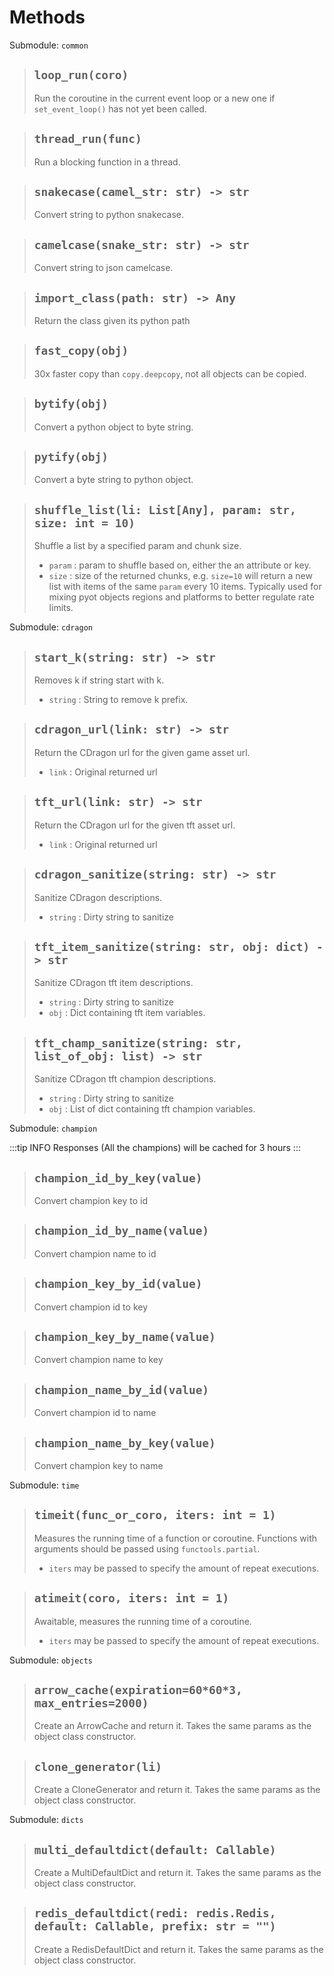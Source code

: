 # Methods

Submodule: `common`

> ## `loop_run(coro)` <Badge text="function" type="error" vertical="middle"/>
> Run the coroutine in the current event loop or a new one if `set_event_loop()` has not yet been called.

> ## `thread_run(func)` <Badge text="function" type="error" vertical="middle"/> <Badge text="awaitable" type="error" vertical="middle"/>
> Run a blocking function in a thread.

> ## `snakecase(camel_str: str) -> str` <Badge text="function" type="error" vertical="middle"/>
> Convert string to python snakecase.

> ## `camelcase(snake_str: str) -> str` <Badge text="function" type="error" vertical="middle"/>
> Convert string to json camelcase.
    
> ## `import_class(path: str) -> Any` <Badge text="function" type="error" vertical="middle"/>
> Return the class given its python path

> ## `fast_copy(obj)` <Badge text="function" type="error" vertical="middle"/>
> 30x faster copy than `copy.deepcopy`, not all objects can be copied.

> ## `bytify(obj)` <Badge text="function" type="error" vertical="middle"/>
> Convert a python object to byte string.

> ## `pytify(obj)` <Badge text="function" type="error" vertical="middle"/>
> Convert a byte string to python object.

> ## `shuffle_list(li: List[Any], param: str, size: int = 10)` <Badge text="function" type="error" vertical="middle"/>
> Shuffle a list by a specified param and chunk size.
> - `param` <Badge text="param" type="warning" vertical="middle"/>: param to shuffle based on, either the an attribute or key.
> - `size` <Badge text="param" type="warning" vertical="middle"/>: size of the returned chunks, e.g. `size=10` will return a new list with items of the same `param` every 10 items. Typically used for mixing pyot objects regions and platforms to better regulate rate limits.


Submodule: `cdragon`

> ## `start_k(string: str) -> str`  <Badge text="function" type="error" vertical="middle"/> 
> Removes k if string start with k.
> - `string` <Badge text="param" type="warning" vertical="middle"/>: String to remove k prefix.

> ## `cdragon_url(link: str) -> str`  <Badge text="function" type="error" vertical="middle"/> 
> Return the CDragon url for the given game asset url.
> - `link` <Badge text="param" type="warning" vertical="middle"/>: Original returned url 

> ## `tft_url(link: str) -> str`  <Badge text="function" type="error" vertical="middle"/> 
> Return the CDragon url for the given tft asset url.
> - `link` <Badge text="param" type="warning" vertical="middle"/>: Original returned url

> ## `cdragon_sanitize(string: str) -> str`  <Badge text="function" type="error" vertical="middle"/> 
> Sanitize CDragon descriptions.
> - `string` <Badge text="param" type="warning" vertical="middle"/>: Dirty string to sanitize

> ## `tft_item_sanitize(string: str, obj: dict) -> str`  <Badge text="function" type="error" vertical="middle"/> 
> Sanitize CDragon tft item descriptions.
> - `string` <Badge text="param" type="warning" vertical="middle"/>: Dirty string to sanitize
> - `obj` <Badge text="param" type="warning" vertical="middle"/>: Dict containing tft item variables.

> ## `tft_champ_sanitize(string: str, list_of_obj: list) -> str`  <Badge text="function" type="error" vertical="middle"/> 
> Sanitize CDragon tft champion descriptions.
> - `string` <Badge text="param" type="warning" vertical="middle"/>: Dirty string to sanitize
> - `obj` <Badge text="param" type="warning" vertical="middle"/>: List of dict containing tft champion variables.

Submodule: `champion`

:::tip INFO
Responses (All the champions) will be cached for 3 hours
:::

> ## `champion_id_by_key(value)` <Badge text="function" type="error" vertical="middle"/> <Badge text="awaitable" type="error" vertical="middle"/>
> Convert champion key to id

> ## `champion_id_by_name(value)` <Badge text="function" type="error" vertical="middle"/> <Badge text="awaitable" type="error" vertical="middle"/>
> Convert champion name to id

> ## `champion_key_by_id(value)` <Badge text="function" type="error" vertical="middle"/> <Badge text="awaitable" type="error" vertical="middle"/>
> Convert champion id to key

> ## `champion_key_by_name(value)` <Badge text="function" type="error" vertical="middle"/> <Badge text="awaitable" type="error" vertical="middle"/>
> Convert champion name to key

> ## `champion_name_by_id(value)` <Badge text="function" type="error" vertical="middle"/> <Badge text="awaitable" type="error" vertical="middle"/>
> Convert champion id to name

> ## `champion_name_by_key(value)` <Badge text="function" type="error" vertical="middle"/> <Badge text="awaitable" type="error" vertical="middle"/>
> Convert champion key to name

Submodule: `time`

> ## `timeit(func_or_coro, iters: int = 1)` <Badge text="function" type="error" vertical="middle"/>
> Measures the running time of a function or coroutine. Functions with arguments should be passed using `functools.partial`.
> - `iters` <Badge text="param" type="warning" vertical="middle"/> may be passed to specify the amount of repeat executions.

> ## `atimeit(coro, iters: int = 1)` <Badge text="function" type="error" vertical="middle"/> <Badge text="awaitable" type="error" vertical="middle"/>
> Awaitable, measures the running time of a coroutine.
> - `iters` <Badge text="param" type="warning" vertical="middle"/> may be passed to specify the amount of repeat executions.

Submodule: `objects`

> ## `arrow_cache(expiration=60*60*3, max_entries=2000)` <Badge text="function" type="error" vertical="middle"/>
> Create an ArrowCache and return it. Takes the same params as the object class constructor.

> ## `clone_generator(li)` <Badge text="function" type="error" vertical="middle"/>
> Create a CloneGenerator and return it. Takes the same params as the object class constructor.

Submodule: `dicts`

> ## `multi_defaultdict(default: Callable)` <Badge text="function" type="error" vertical="middle"/>
> Create a MultiDefaultDict and return it. Takes the same params as the object class constructor.

> ## `redis_defaultdict(redi: redis.Redis, default: Callable, prefix: str = "")` <Badge text="function" type="error" vertical="middle"/>
> Create a RedisDefaultDict and return it. Takes the same params as the object class constructor.
